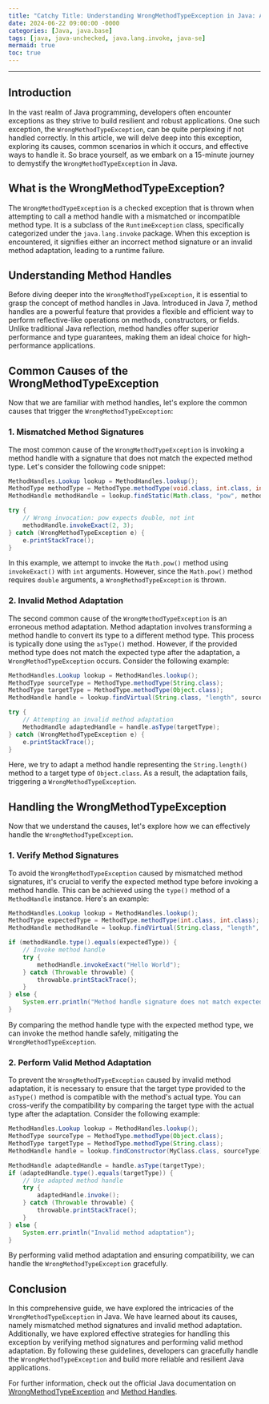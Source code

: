 ```yaml
---
title: "Catchy Title: Understanding WrongMethodTypeException in Java: A Comprehensive Guide"
date: 2024-06-22 09:00:00 -0000
categories: [Java, java.base]
tags: [java, java-unchecked, java.lang.invoke, java-se]
mermaid: true
toc: true
---
```



---

## Introduction

In the vast realm of Java programming, developers often encounter exceptions as they strive to build resilient and robust applications. One such exception, the `WrongMethodTypeException`, can be quite perplexing if not handled correctly. In this article, we will delve deep into this exception, exploring its causes, common scenarios in which it occurs, and effective ways to handle it. So brace yourself, as we embark on a 15-minute journey to demystify the `WrongMethodTypeException` in Java.

## What is the WrongMethodTypeException?

The `WrongMethodTypeException` is a checked exception that is thrown when attempting to call a method handle with a mismatched or incompatible method type. It is a subclass of the `RuntimeException` class, specifically categorized under the `java.lang.invoke` package. When this exception is encountered, it signifies either an incorrect method signature or an invalid method adaptation, leading to a runtime failure.

## Understanding Method Handles

Before diving deeper into the `WrongMethodTypeException`, it is essential to grasp the concept of method handles in Java. Introduced in Java 7, method handles are a powerful feature that provides a flexible and efficient way to perform reflective-like operations on methods, constructors, or fields. Unlike traditional Java reflection, method handles offer superior performance and type guarantees, making them an ideal choice for high-performance applications.

## Common Causes of the WrongMethodTypeException

Now that we are familiar with method handles, let's explore the common causes that trigger the `WrongMethodTypeException`:

### 1. Mismatched Method Signatures

The most common cause of the `WrongMethodTypeException` is invoking a method handle with a signature that does not match the expected method type. Let's consider the following code snippet:

```java
MethodHandles.Lookup lookup = MethodHandles.lookup();
MethodType methodType = MethodType.methodType(void.class, int.class, int.class);
MethodHandle methodHandle = lookup.findStatic(Math.class, "pow", methodType);

try {
    // Wrong invocation: pow expects double, not int
    methodHandle.invokeExact(2, 3);
} catch (WrongMethodTypeException e) {
    e.printStackTrace();
}
```
In this example, we attempt to invoke the `Math.pow()` method using `invokeExact()` with `int` arguments. However, since the `Math.pow()` method requires `double` arguments, a `WrongMethodTypeException` is thrown.

### 2. Invalid Method Adaptation

The second common cause of the `WrongMethodTypeException` is an erroneous method adaptation. Method adaptation involves transforming a method handle to convert its type to a different method type. This process is typically done using the `asType()` method. However, if the provided method type does not match the expected type after the adaptation, a `WrongMethodTypeException` occurs. Consider the following example:

```java
MethodHandles.Lookup lookup = MethodHandles.lookup();
MethodType sourceType = MethodType.methodType(String.class);
MethodType targetType = MethodType.methodType(Object.class);
MethodHandle handle = lookup.findVirtual(String.class, "length", sourceType);

try {
    // Attempting an invalid method adaptation
    MethodHandle adaptedHandle = handle.asType(targetType);
} catch (WrongMethodTypeException e) {
    e.printStackTrace();
}
```

Here, we try to adapt a method handle representing the `String.length()` method to a target type of `Object.class`. As a result, the adaptation fails, triggering a `WrongMethodTypeException`.

## Handling the WrongMethodTypeException

Now that we understand the causes, let's explore how we can effectively handle the `WrongMethodTypeException`.

### 1. Verify Method Signatures

To avoid the `WrongMethodTypeException` caused by mismatched method signatures, it's crucial to verify the expected method type before invoking a method handle. This can be achieved using the `type()` method of a `MethodHandle` instance. Here's an example:

```java
MethodHandles.Lookup lookup = MethodHandles.lookup();
MethodType expectedType = MethodType.methodType(int.class, int.class);
MethodHandle methodHandle = lookup.findVirtual(String.class, "length", expectedType);

if (methodHandle.type().equals(expectedType)) {
    // Invoke method handle
    try {
        methodHandle.invokeExact("Hello World");
    } catch (Throwable throwable) {
        throwable.printStackTrace();
    }
} else {
    System.err.println("Method handle signature does not match expected type");
}
```

By comparing the method handle type with the expected method type, we can invoke the method handle safely, mitigating the `WrongMethodTypeException`.

### 2. Perform Valid Method Adaptation

To prevent the `WrongMethodTypeException` caused by invalid method adaptation, it is necessary to ensure that the target type provided to the `asType()` method is compatible with the method's actual type. You can cross-verify the compatibility by comparing the target type with the actual type after the adaptation. Consider the following example:

```java
MethodHandles.Lookup lookup = MethodHandles.lookup();
MethodType sourceType = MethodType.methodType(Object.class);
MethodType targetType = MethodType.methodType(String.class);
MethodHandle handle = lookup.findConstructor(MyClass.class, sourceType);

MethodHandle adaptedHandle = handle.asType(targetType);
if (adaptedHandle.type().equals(targetType)) {
    // Use adapted method handle
    try {
        adaptedHandle.invoke();
    } catch (Throwable throwable) {
        throwable.printStackTrace();
    }
} else {
    System.err.println("Invalid method adaptation");
}
```

By performing valid method adaptation and ensuring compatibility, we can handle the `WrongMethodTypeException` gracefully.

## Conclusion

In this comprehensive guide, we have explored the intricacies of the `WrongMethodTypeException` in Java. We have learned about its causes, namely mismatched method signatures and invalid method adaptation. Additionally, we have explored effective strategies for handling this exception by verifying method signatures and performing valid method adaptation. By following these guidelines, developers can gracefully handle the `WrongMethodTypeException` and build more reliable and resilient Java applications.

For further information, check out the official Java documentation on [WrongMethodTypeException](https://docs.oracle.com/javase/8/docs/api/java/lang/invoke/WrongMethodTypeException.html) and [Method Handles](https://docs.oracle.com/javase/tutorial/reflect/MethodHandles.html).